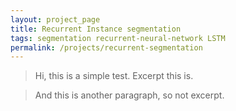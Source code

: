 ```yaml
---
layout: project_page
title: Recurrent Instance segmentation
tags: segmentation recurrent-neural-network LSTM
permalink: /projects/recurrent-segmentation
---
```


> Hi, this is a simple test. Excerpt this is.

> And this is another paragraph, so not excerpt.